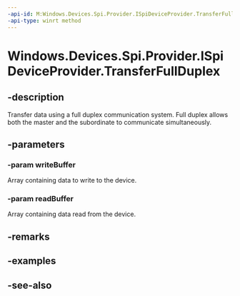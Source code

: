 ```yaml
---
-api-id: M:Windows.Devices.Spi.Provider.ISpiDeviceProvider.TransferFullDuplex(System.Byte[],System.Byte[])
-api-type: winrt method
---
```


<!-- Method syntax
public void TransferFullDuplex(System.Byte[] writeBuffer, System.Byte[] readBuffer)
-->

# Windows.Devices.Spi.Provider.ISpiDeviceProvider.TransferFullDuplex

## -description
Transfer data using a full duplex communication system. Full duplex allows both the master and the subordinate to communicate simultaneously.

## -parameters
### -param writeBuffer
Array containing data to write to the device.

### -param readBuffer
Array containing data read from the device.

## -remarks

## -examples

## -see-also
